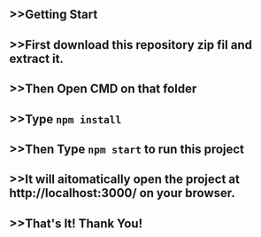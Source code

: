 ## >>Getting Start

## >>First download this repository zip fil and extract it.

## >>Then Open CMD on that folder

## >>Type `npm install`

## >>Then Type `npm start` to run this project

## >>It will aitomatically open the project at http://localhost:3000/ on your browser.

## >>That's It! Thank You!
